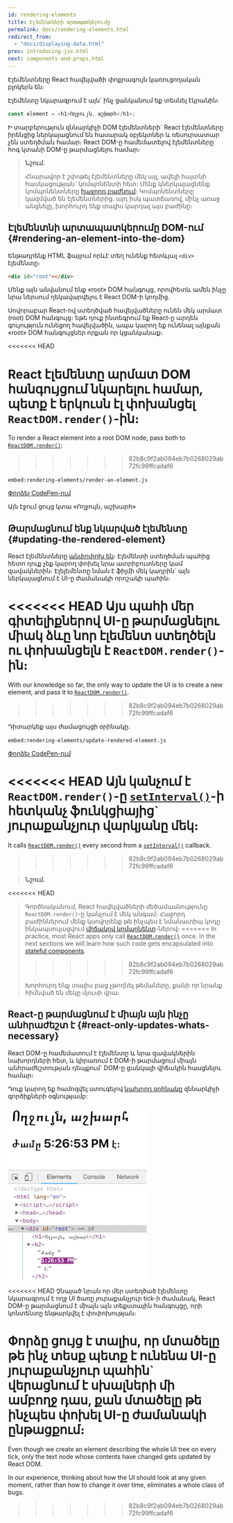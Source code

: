 ```yaml
---
id: rendering-elements
title: Էլեմենտների արտապատկերումը
permalink: docs/rendering-elements.html
redirect_from:
  - "docs/displaying-data.html"
prev: introducing-jsx.html
next: components-and-props.html
---
```


Էլեմենտները React հավելվածի փոքրագույն կառուցողական բլոկերն են։

Էլեմենտը նկարագրում է այն\` ինչ ցանկանում եք տեսնել էկրանին։

```js
const element = <h1>Ողջույն, աշխարհ</h1>;
```

Ի տարբերություն զննարկիչի DOM էլեմենտների\` React էլեմենտները իրենցից ներկայացնում են հասարակ օբյեկտներ և ռեսուրսատար չեն ստեղծման համար։ React DOM-ը համեմատելով էլեմենտները հոգ կտանի DOM-ը թարմացնելու համար։

>**Նշում.**
>
>Հնարավոր է շփոթել էլեմենտները մեկ այլ, ավելի հայտնի հասկացության\` կոմպոնենտի հետ։ Մենք կներկայացնենք կոմպոնենտները [հաջորդ բաժնում](/docs/components-and-props.html)։ Կոմպոնենտները կազմված են էլեմենտներից. այդ իսկ պատճառով, մինչ առաջ անցնելը, խորհուրդ ենք տալիս կարդալ այս բաժինը։

## Էլեմենտնի արտապատկերումը DOM-ում {#rendering-an-element-into-the-dom}

Ենթադրենք HTML ֆայլում որևէ տեղ ունենք հետևյալ `<div>` էլեմենտը։

```html
<div id="root"></div>
```

Մենք այն անվանում ենք «root» DOM հանգույց, որովհետև ամեն ինչը նրա ներսում ղեկավարվելու է React DOM-ի կողմից.

Սովորաբար React-ով ստեղծված հավելվածները ունեն մեկ արմատ (root) DOM հանգույց։ եթե դուք ինտեգրում եք React-ը արդեն գույություն ունեցող հավելվածին, ապա կարող եք ունենալ այնքան «root» DOM հանգույցներ որքան որ կցանկանաք։

<<<<<<< HEAD

React էլեմենտը արմատ DOM հանգույցում նկարելու համար, պետք է երկուսն էլ փոխանցել `ReactDOM.render()`-ին։
=======
To render a React element into a root DOM node, pass both to [`ReactDOM.render()`](/docs/react-dom.html#render):
>>>>>>> 82b8c9f2ab094eb7b0268029ab72fc99ffcadaf6

`embed:rendering-elements/render-an-element.js`

[Փորձել CodePen-ում](codepen://rendering-elements/render-an-element)

Այն էջում ցույց կտա «Ողջույն, աշխարհ»

## Թարմացնում ենք նկարված էլեմենտը {#updating-the-rendered-element}

React էլեմենտները [անփոփոխ են](https://en.wikipedia.org/wiki/Immutable_object)։ Էլեմենտի ստեղծման պահից հետո դուք չեք կարող փոխել նրա ատրիբուտները կամ զավակներին։ Էլելեմենտը նման է ֆիլմի մեկ կադրին\` այն ներկայացնում է UI-ը ժամանակի որոշակի պահին։

<<<<<<< HEAD
Այս պահի մեր գիտելիքներով UI-ը թարմացնելու միակ ձևը նոր էլեմենտ ստեղծելն ու փոխանցելն է `ReactDOM.render()`-ին։
=======
With our knowledge so far, the only way to update the UI is to create a new element, and pass it to [`ReactDOM.render()`](/docs/react-dom.html#render).
>>>>>>> 82b8c9f2ab094eb7b0268029ab72fc99ffcadaf6

Դիտարկեք այս ժամացույցի օրինակը.

`embed:rendering-elements/update-rendered-element.js`

[Փորձել CodePen-ում](codepen://rendering-elements/update-rendered-element)

<<<<<<< HEAD
Այն կանչում է `ReactDOM.render()`-ը [`setInterval()`](https://developer.mozilla.org/en-US/docs/Web/API/WindowTimers/setInterval)-ի հետկանչ ֆունկցիայից\` յուրաքանչյուր վարկյանը մեկ։
=======
It calls [`ReactDOM.render()`](/docs/react-dom.html#render) every second from a [`setInterval()`](https://developer.mozilla.org/en-US/docs/Web/API/WindowTimers/setInterval) callback.
>>>>>>> 82b8c9f2ab094eb7b0268029ab72fc99ffcadaf6

>**Նշում.**
>
<<<<<<< HEAD
>Գործնականում, React հավելվածների մեծամասնությունը `ReactDOM.render()`-ը կանչում է մեկ անգամ։ Հաջորդ բաժիններում մենք կսովորենք թե ինչպես է նմանատիպ կոդը ինկապսուլացվում [վիճակով կոմպոնենտ](/docs/state-and-lifecycle.html)-ներով։
=======
>In practice, most React apps only call [`ReactDOM.render()`](/docs/react-dom.html#render) once. In the next sections we will learn how such code gets encapsulated into [stateful components](/docs/state-and-lifecycle.html).
>>>>>>> 82b8c9f2ab094eb7b0268029ab72fc99ffcadaf6
>
>Խորհուրդ ենք տալիս բաց չթողնել թեմաները, քանի որ նրանք հիմնված են մեկը մյուսի վրա։

## React-ը թարմացնում է միայն այն ինչը անհրաժեշտ է {#react-only-updates-whats-necessary}

React DOM-ը համեմատում է էլեմենտը և նրա զավակներին նախորդների հետ, և կիրառում է DOM-ի թարմացում միայն անհրաժեշտության դեպքում\` DOM-ը ցանկալի վիճակին հասցնելու համար։

Դուք կարող եք համոզվել ստուգելով [նախորդ օրինակը](codepen://rendering-elements/update-rendered-element) զննարկիչի գործիքների օգնությամբ:

![DOM դիտարկիչը ցուց է տալիս յուրաքանչյուր թարմացում](../images/docs/granular-dom-updates.gif)

<<<<<<< HEAD
Չնայած նրան որ մեր ստեղծած էլեմենտը նկարագրում է ողջ UI ծառը յուրաքանչյուր tick-ի ժամանակ, React DOM-ը թարմացնում է միայն այն տեքստային հանգույցը, որի կոնտենտը ենթարկվել է փոփոխության։

Փորձը ցույց է տալիս, որ մտածելը թե ինչ տեսք պետք է ունենա UI-ը յուրաքանչյուր պահին` վերացնում է սխալների մի ամբողջ դաս, քան մտածելը թե ինչպես փոխել UI-ը ժամանակի ընթացքում։
=======
Even though we create an element describing the whole UI tree on every tick, only the text node whose contents have changed gets updated by React DOM.

In our experience, thinking about how the UI should look at any given moment, rather than how to change it over time, eliminates a whole class of bugs.
>>>>>>> 82b8c9f2ab094eb7b0268029ab72fc99ffcadaf6
